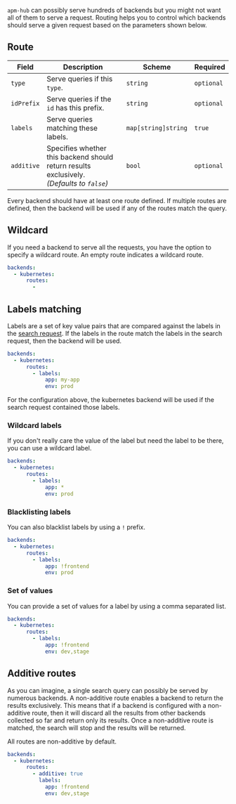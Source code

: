`apm-hub` can possibly serve hundreds of backends but you might not want all of them to serve a request. Routing helps you to control which backends should serve a given request based on the parameters shown below.

## Route

| Field      | Description                                                                                  | Scheme              | Required   |
| ---------- | -------------------------------------------------------------------------------------------- | ------------------- | ---------- |
| `type`     | Serve queries if this `type`.                                                                | `string`            | `optional` |
| `idPrefix` | Serve queries if the `id` has this prefix.                                                   | `string`            | `optional` |
| `labels`   | Serve queries matching these labels.                                                         | `map[string]string` | `true`     |
| `additive` | Specifies whether this backend should return results exclusively.<br>_(Defaults to `false`)_ | `bool`              | `optional` |

Every backend should have at least one route defined. If multiple routes are defined, then the backend will be used if any of the routes match the query.

## Wildcard

If you need a backend to serve all the requests, you have the option to specify a wildcard route. An empty route indicates a wildcard route.

```yaml
backends:
  - kubernetes:
      routes:
        -
```

## Labels matching

Labels are a set of key value pairs that are compared against the labels in the [search request](./search.md#search-param). If the labels in the route match the labels in the search request, then the backend will be used.

```yaml
backends:
  - kubernetes:
      routes:
        - labels:
            app: my-app
            env: prod
```

For the configuration above, the kubernetes backend will be used if the search request contained those labels.

### Wildcard labels

If you don't really care the value of the label but need the label to be there, you can use a wildcard label.

```yaml
backends:
  - kubernetes:
      routes:
        - labels:
            app: *
            env: prod
```

### Blacklisting labels

You can also blacklist labels by using a `!` prefix.

```yaml
backends:
  - kubernetes:
      routes:
        - labels:
            app: !frontend
            env: prod
```

### Set of values

You can provide a set of values for a label by using a comma separated list.

```yaml
backends:
  - kubernetes:
      routes:
        - labels:
            app: !frontend
            env: dev,stage
```

## Additive routes

As you can imagine, a single search query can possibly be served by numerous backends. A non-additive route enables a backend to return the results exclusively. This means that if a backend is configured with a non-additive route, then it will discard all the results from other backends collected so far and return only its results. Once a non-additive route is matched, the search will stop and the results will be returned.

All routes are non-additive by default.

```yaml
backends:
  - kubernetes:
      routes:
        - additive: true
          labels:
            app: !frontend
            env: dev,stage
```
